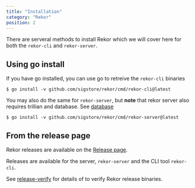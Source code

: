 ```yaml
---
title: "Installation"
category: "Rekor"
position: 2
---
```


There are serveral methods to install Rekor which we will cover here for both the `rekor-cli` and `rekor-server`.
<!--more-->

## Using go install

If you have go installed, you can use go to retreive the `rekor-cli` binaries

    $ go install -v github.com/sigstore/rekor/cmd/rekor-cli@latest

You may also do the same for `rekor-server`, but **note** that rekor server also
requires trillian and database. See [database](database.md)

    $ go install -v github.com/sigstore/rekor/cmd/rekor-server@latest

## From the release page

Rekor releases are available on the [Release page](https://github.com/sigstore/rekor/releases).

Releases are available for the server, `rekor-server` and the CLI tool `rekor-cli`.

See [release-verify](release-verify.md) for details of to verify Rekor release binaries.
